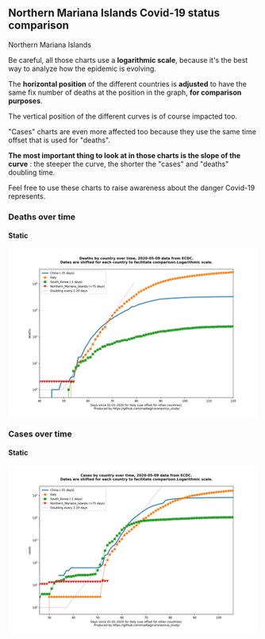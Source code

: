 ## Northern Mariana Islands Covid-19 status comparison 

Northern Mariana Islands



Be careful, all those charts use a **logarithmic scale**, because it's the best way to analyze how the epidemic is evolving.
 
The **horizontal position** of the different countries is **adjusted** to have the same fix number of deaths at the position in the graph, **for comparison purposes**.

The vertical position of the different curves is of course impacted too.

"Cases" charts are even more affected too because they use the same time offset that is used for "deaths".

**The most important thing to look at in those charts is the slope of the curve** : the steeper the curve, the shorter the "cases" and "deaths" doubling time.

Feel free to use these charts to raise awareness about the danger Covid-19 represents. 


 
### Deaths over time
 
#### Static
![Northern Mariana Islands covid-19 deaths static chart](https://raw.githubusercontent.com/madlag/coronavirus_study/master/notebooks/graphs/2020-05-09/countries/Northern_Mariana_Islands/2020-05-09_Northern_Mariana_Islands_deaths.png "Northern Mariana Islands covid-19 deaths static chart")   

 
### Cases over time
 
#### Static
![Northern Mariana Islands covid-19 cases static chart](https://raw.githubusercontent.com/madlag/coronavirus_study/master/notebooks/graphs/2020-05-09/countries/Northern_Mariana_Islands/2020-05-09_Northern_Mariana_Islands_cases.png "Northern Mariana Islands covid-19 cases static chart")   

